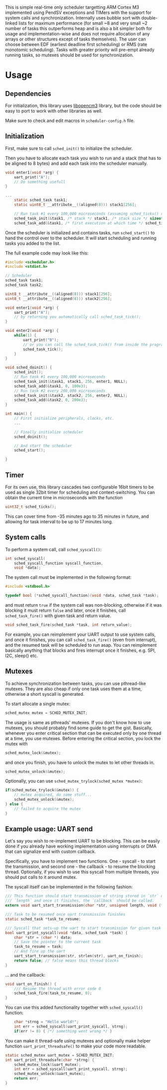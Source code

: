 
This is simple real-time only scheduler targetting ARM Cortex M3 implemented
using PendSV exceptions and TIMers with the support for system calls and
synchronization.
Internally uses bubble sort with double-linked lists for maximum
performance (for small ~8 and very small ~2 number of tasks this outperforms
heap and is also a bit simpler both for usage and implementation-wise and does
not require allocation of any arrays or other structures except of tasks themselves).
The user can choose between EDF (earliest deadline first scheduling) or
RMS (rate monotomic scheduling). Tasks with greater priority will pre-empt
already running tasks, so mutexes should be used for synchronization.

# Usage

## Dependencies

For initialization, this library uses [libopencm3](https://libopencm3.org/)
library, but the code should be easy to port to work with other libraries as
well.

Make sure to check and edit macros in `scheduler-config.h` file.

## Initialization

First, make sure to call `sched_init()` to initialize the scheduler.

Then you have to allocate each task you wish to run and a stack (that has to be
aligned to 8 bytes) and add each task into the scheduler manually.

```c
void enter1(void *arg) {
    uart_print("A");
    // Do something usefull
}

...
    static sched_task task1;
    static uint8_t __attribute__((aligned(8))) stack1[256];

    // Run task #1 every 100,000 microseconds (assuming sched_ticks() resolution is microseconds)
    sched_task_init(&task1, /* stack */ stack1, /* stack size */ sizeof(stack1), /* entry function */ enter1, /* entry function argument */ NULL);
    sched_task_add(&task1, /* first execution at which time */ sched_ticks(), /* interval */ 100e3);
```

Once the scheduler is initialized and contains tasks, run `sched_start()` to
hand the control over to the scheduler. It will start scheduling and running
tasks you added to the list.

The full example code may look like this:

```c
#include <scheduler.h>
#include <stdint.h>

// Scheduler
sched_task task1;
sched_task task2;

uint8_t __attribute__((aligned(8))) stack1[256];
uint8_t __attribute__((aligned(8))) stack2[256];

void enter1(void *arg) {
    uart_print("A");
    // by returning you automatically call sched_task_tick();
}

void enter2(void *arg) {
    while(1) {
        uart_print("B");
        // or you can call the sched_task_tick() from inside the program
        sched_task_tick();
    }
}

void sched_doinit() {
    sched_init();
    // Run task #1 every 100,000 microseconds
    sched_task_init(&task1, stack1, 256, enter1, NULL);
    sched_task_add(&task1, 0, 100e3);
    // Run task #2 every 200,000 microseconds
    sched_task_init(&task2, stack2, 256, enter2, NULL);
    sched_task_add(&task2, 0, 200e3);
}

int main() {
    // First initialize peripherals, clocks, etc.
    ...

    // Finally initialize scheduler
    sched_doinit();

    // And start the scheduler
    sched_start();

}

```


## Timer

For its own use, this library cascades two configurable 16bit timers to be used
as single 32bit timer for scheduling and context-switching. You can obtain the
current time in microseconds with the function

```c
uint32_t sched_ticks();
```

This can cover time from -35 minutes ago to 35 minutes in future, and allowing
for task interval to be up to 17 minutes long.


## System calls

To perform a system call, call `sched_syscall()`:

```c
int sched_syscall(
    sched_syscall_function syscall_function,
    void *data);
```

The system call must be implemented in the following format:

```c
#include <stdbool.h>

typedef bool (*sched_syscall_function)(void *data, sched_task *task);
```

and must return `true` if the system call was non-blocking, otherwise if it was
blocking it must return `false` and later, once it finishes, call
`sched_task_fire()` with given task and return value.

```c
void sched_task_fire(sched_task *task, int return_value);
```

For example, you can reimplement your UART output to use system calls, and once
it finishes, you can call `sched_task_fire()` (even from interrupt), and the resumed
task will be scheduled to run asap. You can reimplement basically anything that
blocks and fires interrupt once it finishes, e.g. SPI, I2C, sleep() etc.


## Mutexes

To achieve synchronization between tasks, you can use pthread-like mutexes. They
are also cheap if only one task uses them at a time, otherwise a short syscall
is generated. 

To start allocate a single mutex:

```c
sched_mutex mutex = SCHED_MUTEX_INIT;
```

The usage is same as pthreads' mutexes. If you don't know how to use 
mutexes, you should probably find some guide to get the gist. Basically,
whenever you enter critical section that can be executed only by one thread at a
time, you use mutexes. Before entering the critical section, you lock the mutex
with
```c
sched_mutex_lock(&mutex);
```
and once you finish, you have to unlock the mutex to let other threads in.
```c
sched_mutex_unlock(&mutex);
```

Optionally, you can use `sched_mutex_trylock(sched_mutex *mutex)`:

```c
if(sched_mutex_trylock(&mutex)) {
    // mutex acquired, do some stuff...
    sched_mutex_unlock(&mutex);
} else {
    // failed to acquire the mutex
}
```

## Example usage: UART send

Let's say you wish to re-implement UART to be blocking. This can be easily done
if you already have working implementation using interrupts or DMA that can
signalize end with custom callback.

Specifically, you have to implement two functions. One - syscall - to start the transmission, and
second one - the callback - to resume the blocking thread. Optionally, if you
wish to use this syscall from multiple threads, you should put calls to it around
mutex.

The syscall itself can be implemented in the following fashion:

```c
/// This function should start transmission of string stored in `str` of length 
/// `length` and once it finishes, the `callback` should be called.
extern void uart_start_transmission(char *str, unsigned length, void (*callback)());

/// Task to be resumed once uart transmission finishes
static sched_task *task_to_resume;

/// Syscall that sets-up the uart to start transmission for given task
bool uart_print_syscall(void *data, sched_task *task) {
    char *str = (char *) data;
    // Save the pointer to the current task
    task_to_resume = task;
    // And fire up the uart
    uart_start_transmission(str, strlen(str), uart_on_finish);
    return false; // false means this thread blocks
}
```

... and the callback:

```c
void uart_on_finish() {
    /// Resume the thread with error code 0
    sched_task_fire(task_to_resume, 0);
}
```

You can use this added functionality together with `sched_syscall()` function:

```c
    char *strng = "Hello world!";
    int err = sched_syscall(uart_print_syscall, strng);
    if(err != 0) { /*/ something went wrong */ }
```

You can make it thread-safe using mutexes and optionally make helper function
`uart_print_threadsafe()` to make your code more readable.

```c
static sched_mutex uart_mutex = SCHED_MUTEX_INIT;
int uart_print_threadsafe(char *strng) {
    sched_mutex_lock(&uart_mutex);
    int err = sched_syscall(uart_print_syscall, strng);
    sched_mutex_unlock(&uart_mutex);
    return err;
}
```
